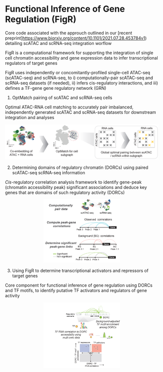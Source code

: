 # Functional Inference of Gene Regulation (FigR)

Core code associated with the approuch outlined in our [recent preprint]https://www.biorxiv.org/content/10.1101/2021.07.28.453784v1) detailing scATAC and scRNA-seq integration worflow

FigR is a computational framework for supporting the integration of single cell chromatin accessibility and gene expression data to infer transcriptional regulators of target genes

FigR uses independently or concomitantly-profiled single-cell ATAC-seq (scATAC-seq) and scRNA-seq, to 
i) computationally-pair scATAC-seq and scRNA-seq datasets (if needed), ii) infers cis-regulatory interactions, and iii) defines a TF-gene gene regulatory network (GRN)


1. OptMatch pairing of scATAC and scRNA-seq cells

Optimal ATAC-RNA cell matching to accurately pair imbalanced, independently generated scATAC and scRNA-seq datasets for downstream integration and analyses 

![pairing](images/OptMatch.PNG)

2. Determining domains of regulatory chromatin (DORCs) using paired scATAC-seq scRNA-seq information

*Cis*-regulatory correlation analysis framework to identify gene-peak (chromatin accessibility peak) significant associations and deduce key genes that are domains of such regulatory activity (DORCs)

<p align="center">
<img src="images/DORCs.PNG" height="50%" width="50%">
</p>

3. Using FigR to determine transcriptional activators and repressors of target genes

Core component for functional inference of gene regulation using DORCs and TF motifs, to identify putative TF activators and regulators of gene activity

<p align="center">
<img src="images/FigR.PNG" height="50%" width="50%">
</p>
